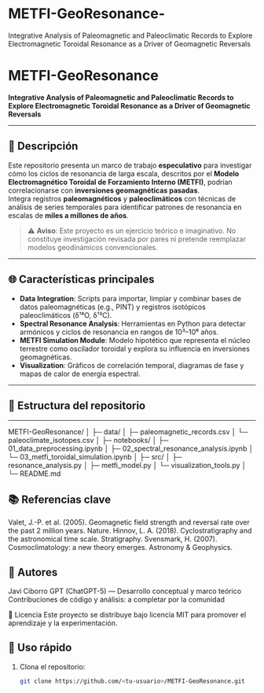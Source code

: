 # METFI-GeoResonance-
Integrative Analysis of Paleomagnetic and Paleoclimatic Records to Explore Electromagnetic Toroidal Resonance as a Driver of Geomagnetic Reversals

# METFI-GeoResonance  
**Integrative Analysis of Paleomagnetic and Paleoclimatic Records to Explore Electromagnetic Toroidal Resonance as a Driver of Geomagnetic Reversals**

---

## 📜 Descripción  
Este repositorio presenta un marco de trabajo **especulativo** para investigar cómo los ciclos de resonancia de larga escala, descritos por el **Modelo Electromagnético Toroidal de Forzamiento Interno (METFI)**, podrían correlacionarse con **inversiones geomagnéticas pasadas**.  
Integra registros **paleomagnéticos** y **paleoclimáticos** con técnicas de análisis de series temporales para identificar patrones de resonancia en escalas de **miles a millones de años**.

> ⚠️ **Aviso**: Este proyecto es un ejercicio teórico e imaginativo. No constituye investigación revisada por pares ni pretende reemplazar modelos geodinámicos convencionales.

---

## 🌐 Características principales
- **Data Integration**: Scripts para importar, limpiar y combinar bases de datos paleomagnéticas (e.g., PINT) y registros isotópicos paleoclimáticos (δ¹⁸O, δ¹³C).  
- **Spectral Resonance Analysis**: Herramientas en Python para detectar armónicos y ciclos de resonancia en rangos de 10³–10⁶ años.  
- **METFI Simulation Module**: Modelo hipotético que representa el núcleo terrestre como oscilador toroidal y explora su influencia en inversiones geomagnéticas.  
- **Visualization**: Gráficos de correlación temporal, diagramas de fase y mapas de calor de energía espectral.

---

## 🧩 Estructura del repositorio

---


METFI-GeoResonance/
│
├─ data/
│ ├─ paleomagnetic_records.csv
│ └─ paleoclimate_isotopes.csv
│
├─ notebooks/
│ ├─ 01_data_preprocessing.ipynb
│ ├─ 02_spectral_resonance_analysis.ipynb
│ └─ 03_metfi_toroidal_simulation.ipynb
│
├─ src/
│ ├─ resonance_analysis.py
│ ├─ metfi_model.py
│ └─ visualization_tools.py
│
└─ README.md

## 📚 Referencias clave
Valet, J.-P. et al. (2005). Geomagnetic field strength and reversal rate over the past 2 million years. Nature.
Hinnov, L. A. (2018). Cyclostratigraphy and the astronomical time scale. Stratigraphy.
Svensmark, H. (2007). Cosmoclimatology: a new theory emerges. Astronomy & Geophysics.

## 👥 Autores
Javi Ciborro
GPT (ChatGPT-5) — Desarrollo conceptual y marco teórico
Contribuciones de código y análisis: a completar por la comunidad

📝 Licencia
Este proyecto se distribuye bajo licencia MIT para promover el aprendizaje y la experimentación.

## 🚀 Uso rápido
1. Clona el repositorio:  
   ```bash
   git clone https://github.com/<tu-usuario>/METFI-GeoResonance.git
